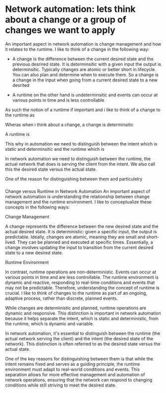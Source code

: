 # Network automation: lets think about a change or a group of changes we want to apply

An important aspect in network automation is change management and how it relates to the runtime. I like to think of a change in the following way:

- A change is the difference between the current desired state and the previous desrired state. It is determinsitic with a given input the output is determinsitic. Typically changes are atomic or better short in lifecycle. You can also plan and determine when to execute them. So a change is a change in the input when going from a current desired state to a new desrited 


- A runtime on the other hand is undeterminsitic and events can occur at various points in time and is less controllable

As such the notion of a runtime if important and i like to think of a change to the runtime as 



Wheras when i think about a change, a change is determinsitic

A runtime is 

This why in automation we need to distinguish between the intent which is static and determinsitic and the runtime which is 


In network automation we need to distinguish between the runtime, the actual network that does is serving the client from the intent. We also call this the desired state versus the actual state.

One of the reason for distinguishing between them and particulelry 


###

Change versus Runtime in Network Automation
An important aspect of network automation is understanding the relationship between change management and the runtime environment. I like to conceptualize these concepts in the following ways:

Change Management

A change represents the difference between the new desired state and the actual desired state. It is deterministic: given a specific input, the output is predictable. Ideally, changes are atomic, meaning they are small and short-lived. They can be planned and executed at specific times. Essentially, a change involves updating the input to transition from the current desired state to a new desired state.

Runtime Environment

In contrast, runtime operations are non-deterministic. Events can occur at various points in time and are less controllable. The runtime environment is dynamic and reactive, responding to real-time conditions and events that may not be predictable.
Therefore, understanding the concept of runtime is crucial. I like to think of changes to the runtime as part of an ongoing, adaptive process, rather than discrete, planned events.

While changes are deterministic and planned, runtime operations are dynamic and responsive. This distinction is important in network automation because it helps separate the intent, which is static and deterministic, from the runtime, which is dynamic and variable.

In network automation, it's essential to distinguish between the runtime (the actual network serving the client) and the intent (the desired state of the network). This distinction is often referred to as the desired state versus the actual state.

One of the key reasons for distinguishing between them is that while the intent remains fixed and serves as a guiding principle, the runtime environment must adapt to real-world conditions and events. This separation allows for more effective management and automation of network operations, ensuring that the network can respond to changing conditions while still striving to meet the desired state.